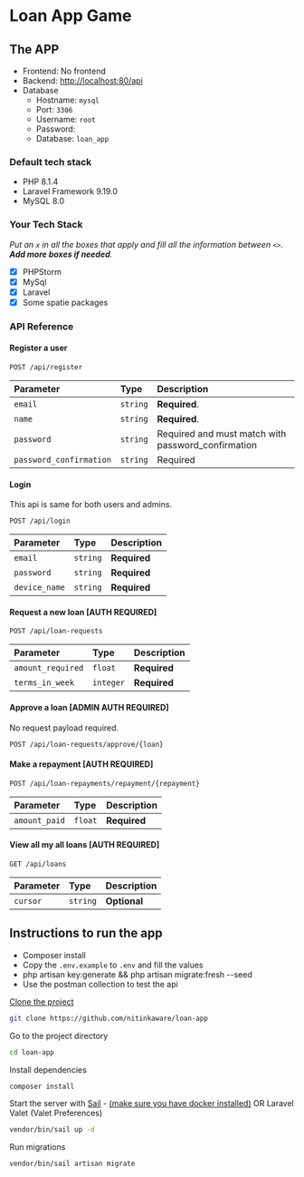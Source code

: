 # Loan App Game
## The APP

- Frontend: No frontend
- Backend: <http://localhost:80/api>
- Database
    - Hostname: `mysql`
    - Port: `3306`
    - Username: `root`
    - Password:
    - Database: `loan_app`

### Default tech stack

- PHP 8.1.4
- Laravel Framework 9.19.0
- MySQL 8.0

### Your Tech Stack

_Put an `x` in all the boxes that apply and fill all the information between `<>`. **Add more boxes if needed**._

- [X] PHPStorm
- [X] MySql
- [X] Laravel
- [X] Some spatie packages

### API Reference

#### Register a user

```http
POST /api/register
```

| Parameter  | Type      | Description                                              |
| :--------  | :-------  | :-------------------------                               |
| `email`    | `string`   | **Required**.                          |
| `name`    | `string`   | **Required**.                    |
| `password` | `string` | Required and must match with password_confirmation |
| `password_confirmation` | `string` | Required  |

#### Login
This api is same for both users and admins.

```http
POST /api/login
```

| Parameter | Type     | Description   |
| :-------- | :------- | :------------ |
| `email`  | `string` | **Required** |
| `password`  | `string` | **Required** |
| `device_name`  | `string` | **Required** |

#### Request a new loan [AUTH REQUIRED]

```http
POST /api/loan-requests
```
| Parameter | Type     | Description   |
| :-------- | :------- | :------------ |
| `amount_required`  | `float` | **Required** |
| `terms_in_week`  | `integer` | **Required** |

#### Approve a loan [ADMIN AUTH REQUIRED]
No request payload required.

```http
POST /api/loan-requests/approve/{loan}
```

#### Make a repayment [AUTH REQUIRED]

```http
POST /api/loan-repayments/repayment/{repayment}
```
| Parameter | Type     | Description   |
| :-------- | :------- | :------------ |
| `amount_paid`  | `float` | **Required** |

#### View all my all loans [AUTH REQUIRED]

```http
GET /api/loans
```
| Parameter | Type     | Description   |
| :-------- | :------- | :------------ |
| `cursor`  | `string` | **Optional** |

## Instructions to run the app

- Composer install
- Copy the `.env.example` to `.env` and fill the values
- php artisan key:generate && php artisan migrate:fresh --seed
- Use the postman collection to test the api

[Clone the project](https://github.com/nitinkaware/loan-app)

```bash
git clone https://github.com/nitinkaware/loan-app
```

Go to the project directory

```bash
cd loan-app
```

Install dependencies

```bash
composer install
```

Start the server with [Sail](https://laravel.com/docs/master/sail#starting-and-stopping-sail) - [(make sure you have docker installed)](https://docs.docker.com/get-docker/) OR Laravel Valet (Valet Preferences)

```bash
vendor/bin/sail up -d
```

Run migrations

```bash
vendor/bin/sail artisan migrate
```
